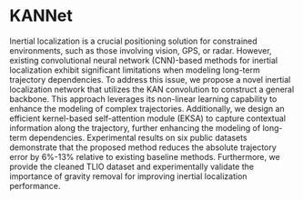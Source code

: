 # KANNet
Inertial localization is a crucial positioning solution for constrained environments, such as those involving vision, GPS, or radar. However, existing convolutional neural network (CNN)-based methods for inertial localization exhibit significant limitations when modeling long-term trajectory dependencies. To address this issue, we propose a novel inertial localization network that utilizes the KAN convolution to construct a general backbone. This approach leverages its non-linear learning capability to enhance the modeling of complex trajectories. Additionally, we design an efficient kernel-based self-attention module (EKSA) to capture contextual information along the trajectory, further enhancing the modeling of long-term dependencies. Experimental results on six public datasets demonstrate that the proposed method reduces the absolute trajectory error by 6%-13% relative to existing baseline methods. Furthermore, we provide the cleaned TLIO dataset and experimentally validate the importance of gravity removal for improving inertial localization performance.
